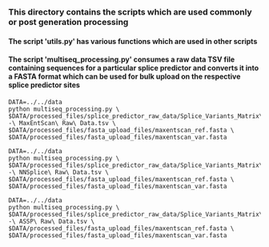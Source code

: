 ### This directory contains the scripts which are used commonly or post generation processing

#### The script 'utils.py' has various functions which are used in other scripts


#### The script 'multiseq_processing.py' consumes a raw data TSV file containing sequences for a particular splice predictor and converts it into a FASTA format which can be used for bulk upload on the respective splice predictor sites

	DATA=../../data
	python multiseq_processing.py \
	$DATA/processed_files/splice_predictor_raw_data/Splice_Variants_Matrix\ -\ MaxEntScan\ Raw\ Data.tsv \
	$DATA/processed_files/fasta_upload_files/maxentscan_ref.fasta \
	$DATA/processed_files/fasta_upload_files/maxentscan_var.fasta

	DATA=../../data
	python multiseq_processing.py \
	$DATA/processed_files/splice_predictor_raw_data/Splice_Variants_Matrix\ -\ NNSplice\ Raw\ Data.tsv \
	$DATA/processed_files/fasta_upload_files/maxentscan_ref.fasta \
	$DATA/processed_files/fasta_upload_files/maxentscan_var.fasta

	DATA=../../data
	python multiseq_processing.py \
	$DATA/processed_files/splice_predictor_raw_data/Splice_Variants_Matrix\ -\ ASSP\ Raw\ Data.tsv \
	$DATA/processed_files/fasta_upload_files/maxentscan_ref.fasta \
	$DATA/processed_files/fasta_upload_files/maxentscan_var.fasta

